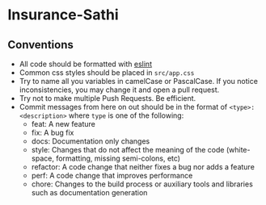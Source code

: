 # Insurance-Sathi
## Conventions
* All code should be formatted with [eslint](https://eslint.org/)
* Common css styles should be placed in `src/app.css`
* Try to name all you variables in camelCase or PascalCase. If you notice inconsistencies, you may change it and open a pull request.
* Try not to make multiple Push Requests. Be efficient. 
* Commit messages from here on out should be in the format of `<type>: <description>` where `type` is one of the following:
  * feat: A new feature
  * fix: A bug fix
  * docs: Documentation only changes
  * style: Changes that do not affect the meaning of the code (white-space, formatting, missing semi-colons, etc)
  * refactor: A code change that neither fixes a bug nor adds a feature
  * perf: A code change that improves performance
  * chore: Changes to the build process or auxiliary tools and libraries such as documentation generation


 

